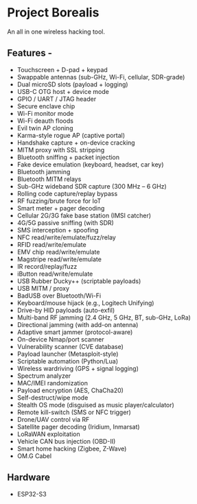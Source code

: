 # Project Borealis

An all in one wireless hacking tool.

## Features -
* Touchscreen + D-pad + keypad
* Swappable antennas (sub-GHz, Wi-Fi, cellular, SDR-grade)
* Dual microSD slots (payload + logging)
* USB-C OTG host + device mode
* GPIO / UART / JTAG header
* Secure enclave chip
* Wi-Fi monitor mode
* Wi-Fi deauth floods
* Evil twin AP cloning
* Karma-style rogue AP (captive portal)
* Handshake capture + on-device cracking
* MITM proxy with SSL stripping
* Bluetooth sniffing + packet injection
* Fake device emulation (keyboard, headset, car key)
* Bluetooth jamming
* Bluetooth MITM relays
* Sub-GHz wideband SDR capture (300 MHz – 6 GHz)
* Rolling code capture/replay bypass
* RF fuzzing/brute force for IoT
* Smart meter + pager decoding
* Cellular 2G/3G fake base station (IMSI catcher)
* 4G/5G passive sniffing (with SDR)
* SMS interception + spoofing
* NFC read/write/emulate/fuzz/relay
* RFID read/write/emulate
* EMV chip read/write/emulate
* Magstripe read/write/emulate
* IR record/replay/fuzz
* iButton read/write/emulate
* USB Rubber Ducky++ (scriptable payloads)
* USB MITM / proxy
* BadUSB over Bluetooth/Wi-Fi
* Keyboard/mouse hijack (e.g., Logitech Unifying)
* Drive-by HID payloads (auto-exfil)
* Multi-band RF jamming (2.4 GHz, 5 GHz, BT, sub-GHz, LoRa)
* Directional jamming (with add-on antenna)
* Adaptive smart jammer (protocol-aware)
* On-device Nmap/port scanner
* Vulnerability scanner (CVE database)
* Payload launcher (Metasploit-style)
* Scriptable automation (Python/Lua)
* Wireless wardriving (GPS + signal logging)
* Spectrum analyzer
* MAC/IMEI randomization
* Payload encryption (AES, ChaCha20)
* Self-destruct/wipe mode
* Stealth OS mode (disguised as music player/calculator)
* Remote kill-switch (SMS or NFC trigger)
* Drone/UAV control via RF
* Satellite pager decoding (Iridium, Inmarsat)
* LoRaWAN exploitation
* Vehicle CAN bus injection (OBD-II)
* Smart home hacking (Zigbee, Z-Wave)
* OM.G Cabel

## Hardware
* ESP32-S3
